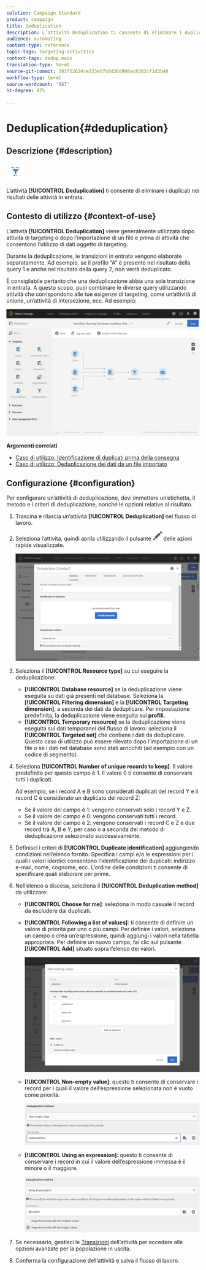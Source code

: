 ```yaml
---
solution: Campaign Standard
product: campaign
title: Deduplication
description: L’attività Deduplication ti consente di eliminare i duplicati nei risultati delle attività in entrata.
audience: automating
content-type: reference
topic-tags: targeting-activities
context-tags: dedup,main
translation-type: tm+mt
source-git-commit: 501f52624ce253eb7b0d36d908ac8502cf1d3b48
workflow-type: tm+mt
source-wordcount: '567'
ht-degree: 97%

---
```



# Deduplication{#deduplication}

## Descrizione {#description}

![](assets/deduplication.png)

L’attività **[!UICONTROL Deduplication]** ti consente di eliminare i duplicati nei risultati delle attività in entrata.

## Contesto di utilizzo {#context-of-use}

L’attività **[!UICONTROL Deduplication]** viene generalmente utilizzata dopo attività di targeting o dopo l’importazione di un file e prima di attività che consentono l’utilizzo di dati oggetto di targeting.

Durante la deduplicazione, le transizioni in entrata vengono elaborate separatamente. Ad esempio, se il profilo “A” è presente nel risultato della query 1 e anche nel risultato della query 2, non verrà deduplicato.

È consigliabile pertanto che una deduplicazione abbia una sola transizione in entrata. A questo scopo, puoi combinare le diverse query utilizzando attività che corrispondono alle tue esigenze di targeting, come un’attività di unione, un’attività di intersezione, ecc. Ad esempio:

![](assets/dedup_bonnepratique.png)

**Argomenti correlati**

* [Caso di utilizzo: Identificazione di duplicati prima della consegna](../../automating/using/identifying-duplicated-before-delivery.md)
* [Caso di utilizzo: Deduplicazione dei dati da un file importato](../../automating/using/deduplicating-data-imported-file.md)

## Configurazione {#configuration}

Per configurare un’attività di deduplicazione, devi immettere un’etichetta, il metodo e i criteri di deduplicazione, nonché le opzioni relative al risultato.

1. Trascina e rilascia un’attività **[!UICONTROL Deduplication]** nel flusso di lavoro.
1. Seleziona l’attività, quindi aprila utilizzando il pulsante ![](assets/edit_darkgrey-24px.png) delle azioni rapide visualizzate.

   ![](assets/deduplication_1.png)

1. Seleziona il **[!UICONTROL Resource type]** su cui eseguire la deduplicazione:

   * **[!UICONTROL Database resource]** se la deduplicazione viene eseguita su dati già presenti nel database. Seleziona la **[!UICONTROL Filtering dimension]** e la **[!UICONTROL Targeting dimension]**, a seconda dei dati da deduplicare. Per impostazione predefinita, la deduplicazione viene eseguita sui **profili**.
   * **[!UICONTROL Temporary resource]** se la deduplicazione viene eseguita sui dati temporanei del flusso di lavoro: seleziona il **[!UICONTROL Targeted set]** che contiene i dati da deduplicare. Questo caso di utilizzo può essere rilevato dopo l’importazione di un file o se i dati nel database sono stati arricchiti (ad esempio con un codice di segmento).

1. Seleziona **[!UICONTROL Number of unique records to keep]**. Il valore predefinito per questo campo è 1. Il valore 0 ti consente di conservare tutti i duplicati.

   Ad esempio, se i record A e B sono considerati duplicati del record Y e il record C è considerato un duplicato del record Z:

   * Se il valore del campo è 1: vengono conservati solo i record Y e Z.
   * Se il valore del campo è 0: vengono conservati tutti i record.
   * Se il valore del campo è 2: vengono conservati i record C e Z e due record tra A, B e Y, per caso o a seconda del metodo di deduplicazione selezionato successivamente.

1. Definisci i criteri di **[!UICONTROL Duplicate identification]** aggiungendo condizioni nell’elenco fornito. Specifica i campi e/o le espressioni per i quali i valori identici consentono l’identificazione dei duplicati: indirizzo e-mail, nome, cognome, ecc. L’ordine delle condizioni ti consente di specificare quali elaborare per prime.
1. Nell’elenco a discesa, seleziona il **[!UICONTROL Deduplication method]** da utilizzare:

   * **[!UICONTROL Choose for me]**: seleziona in modo casuale il record da escludere dai duplicati.
   * **[!UICONTROL Following a list of values]**: ti consente di definire un valore di priorità per uno o più campi. Per definire i valori, seleziona un campo o crea un’espressione, quindi aggiungi i valori nella tabella appropriata. Per definire un nuovo campo, fai clic sul pulsante **[!UICONTROL Add]** situato sopra l’elenco dei valori.

      ![](assets/deduplication_2.png)

   * **[!UICONTROL Non-empty value]**: questo ti consente di conservare i record per i quali il valore dell’espressione selezionata non è vuoto come priorità.

      ![](assets/deduplication_3.png)

   * **[!UICONTROL Using an expression]**: questo ti consente di conservare i record in cui il valore dell’espressione immessa è il minore o il maggiore.

      ![](assets/deduplication_4.png)

1. Se necessario, gestisci le [Transizioni](../../automating/using/activity-properties.md) dell’attività per accedere alle opzioni avanzate per la popolazione in uscita.
1. Conferma la configurazione dell’attività e salva il flusso di lavoro.

